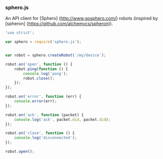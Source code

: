 ### sphero.js

An API client for [Sphero] (http://www.gosphero.com/) robots (inspired by [spheron] (https://github.com/alchemycs/spheron)).

```javascript
'use strict';

var sphero = require('sphero.js');


var robot = sphero.createRobot('/my/device');

robot.on('open', function () {
    robot.ping(function () {
        console.log('pong');
        robot.close();
    });
});

robot.on('error', function (err) {
    console.error(err);
});

robot.on('ack', function (packet) {
    console.log('ack', packet.did, packet.did);
});

robot.on('close', function () {
    console.log('disconnected');
});

robot.open();
```
